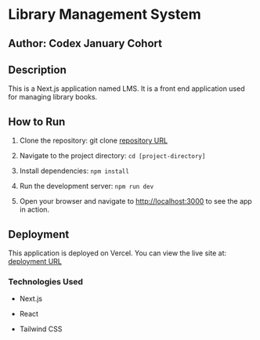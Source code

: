 # Library Management System

## Author: Codex January Cohort

## Description

This is a Next.js application named LMS. It is a front end application used for managing library books.

## How to Run

1. Clone the repository: git clone [repository URL](https://github.com/Thomas-Basham/library-management-demo)

2. Navigate to the project directory: `cd [project-directory]`

3. Install dependencies: `npm install`

4. Run the development server: `npm run dev`

5. Open your browser and navigate to [http://localhost:3000](http://localhost:3000) to see the app in action.

## Deployment

This application is deployed on Vercel. You can view the live site at: [deployment URL](https://github.com/Thomas-Basham/library-management-demo)

### Technologies Used

- Next.js

- React

- Tailwind CSS
